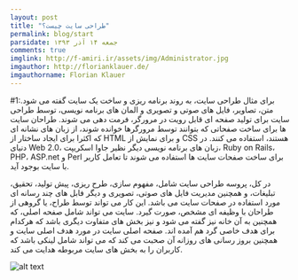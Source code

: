 ```yaml
---
layout: post
title: "طراحی سایت چیست؟"
permalink: blog/start
parsidate: جمعه ۱۴ آذر ۱۳۹۳
comments: true
imglink: http://f-amiri.ir/assets/img/Administrator.jpg
imgauthor: http://florianklauer.de/
imgauthorname: Florian Klauer
---
```



#1:برای مثال
طراحی سایت، به روند برنامه ریزی و ساخت یک سایت گفته می شود. متن، تصاویر، فایل های صوتی و تصویری و المان های برنامه نویسی، توسط طراحی سایت برای تولید صفحه ای قابل رویت در مرورگر، فرمت دهی می شوند. طراحان سایت ها برای ساخت صفحاتی که بتوانند توسط مرورگرها خوانده شوند، از زبان های نشانه ای که اکثرا برای ایجاد ساختار از HTML و برای نمایش از CSS هستند، استفاده می کنند. در دنیای Web 2.0، زبان های برنامه نویسی دیگر نظیر جاوا اسکریپت، Ruby on Rails، PHP، ASP.net و Perl برای ساخت صفحات سایت ها استفاده می شوند تا تعامل کاربر با سایت بوجود آید.

در کل، پروسه طراحی سایت شامل، مفهوم سازی، طرح ریزی، پیش تولید، تحقیق، تبلیغات، و همچنین مدیریت فایل های صوتی، تصویری و دیگر فابل های چند رسانه ای مورد استفاده در صفحات سایت می باشد. این کار می تواند توسط طراح، یا گروهی از طراحان با وظیفه ای مشخص، صورت گیرد. سایت می تواند شامل صفحه اصلی، که همچنین به آن خانه نیز گفته می شود و نیز بخش های متفاوت دیگری باشد که هرکدام برای هدف خاصی گرد هم آمده اند. صفحه اصلی سایت در مورد هدف اصلی سایت و همچنین بروز رسانی های روزانه آن صحبت می کند که می تواند شامل لینکی باشد که کاربران را به بخش های سایت مربوطه هدایت می کند.


  ![alt text]({{site.url}}/assets/img/51.jpg)
